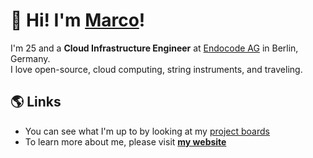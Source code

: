 # :wave: Hi! I'm [**Marco**](https://marcomicera.github.io)!

I'm 25 and a **Cloud Infrastructure Engineer** at [Endocode AG](https://github.com/endocode) in Berlin, Germany.\
I love open-source, cloud computing, string instruments, and traveling.

## :earth_americas:	Links

- You can see what I'm up to by looking at my [project boards](https://github.com/marcomicera?tab=projects)
- To learn more about me, please visit [**my website**](https://marcomicera.github.io)

<!-- [![Marco's GitHub Stats](https://github-readme-stats.vercel.app/api?username=marcomicera&show_icons=true)](https://github.com/marcomicera) -->
